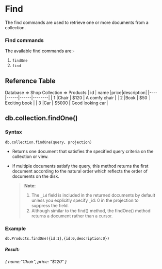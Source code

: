# Find

The find commands are used to retrieve one or more documents from a collection.

### Find commands

The available find commands are:-

1. `findOne`
2. `find`

## Reference Table

Database => Shop Collection => Products
| id | name |price|description|
|----|------|------|--------|
| 1 |Chair | $120 | A comfy chair |
| 2 |Book | $50 | Exciting book |
| 3 |Car | $5000 | Good looking car |

## db.collection.findOne()

### Syntax

`db.collection.findOne(query, projection)`

- Returns one document that satisfies the specified query criteria on the collection or view.

- If multiple documents satisfy the query, this method returns the first document according to the natural order which reflects the order of documents on the disk.

  > **Note:**
  >
  > 1.  The `_id` field is included in the returned documents by default unless you explicitly specify \_id: 0 in the projection to suppress the field.
  > 2.  Although similar to the find() method, the findOne() method returns a document rather than a cursor.

### Example

``` 
db.Products.findOne({id:1},{id:0,description:0})
```

##### Result:
*{ name:"Chair", price: "$120" }*
